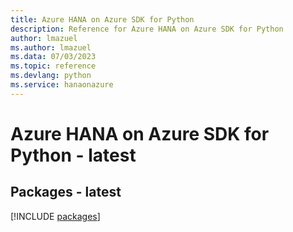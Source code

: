 ```yaml
---
title: Azure HANA on Azure SDK for Python
description: Reference for Azure HANA on Azure SDK for Python
author: lmazuel
ms.author: lmazuel
ms.data: 07/03/2023
ms.topic: reference
ms.devlang: python
ms.service: hanaonazure
---
```

# Azure HANA on Azure SDK for Python - latest
## Packages - latest
[!INCLUDE [packages](hana-on-azure-index.md)]